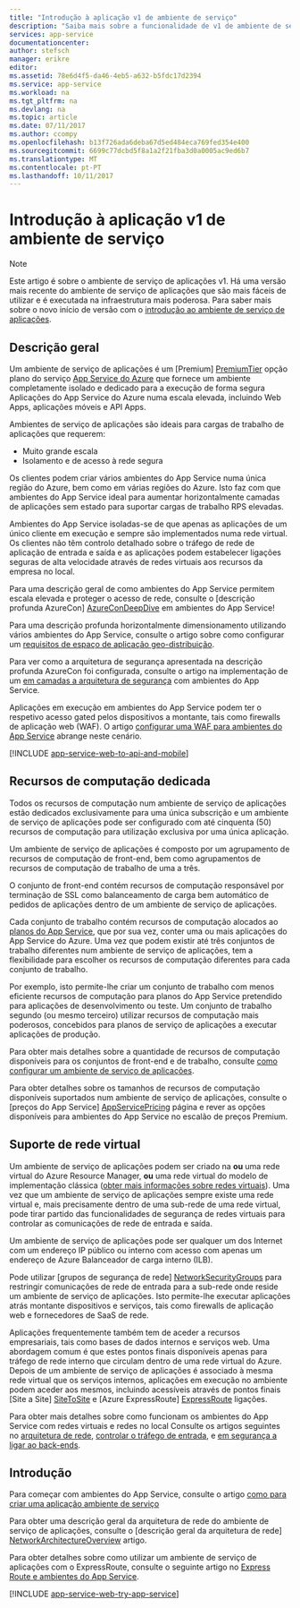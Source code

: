 ```yaml
---
title: "Introdução à aplicação v1 de ambiente de serviço"
description: "Saiba mais sobre a funcionalidade de v1 de ambiente de serviço de aplicações fornece unidades de escala segura, associados a VNet, dedicada para executar todas as suas aplicações."
services: app-service
documentationcenter: 
author: stefsch
manager: erikre
editor: 
ms.assetid: 78e6d4f5-da46-4eb5-a632-b5fdc17d2394
ms.service: app-service
ms.workload: na
ms.tgt_pltfrm: na
ms.devlang: na
ms.topic: article
ms.date: 07/11/2017
ms.author: ccompy
ms.openlocfilehash: b13f726ada6deba67d5ed484eca769fed354e400
ms.sourcegitcommit: 6699c77dcbd5f8a1a2f21fba3d0a0005ac9ed6b7
ms.translationtype: MT
ms.contentlocale: pt-PT
ms.lasthandoff: 10/11/2017
---
```

# <a name="introduction-to-app-service-environment-v1"></a>Introdução à aplicação v1 de ambiente de serviço

> [!NOTE]
> Este artigo é sobre o ambiente de serviço de aplicações v1.  Há uma versão mais recente do ambiente de serviço de aplicações que são mais fáceis de utilizar e é executada na infraestrutura mais poderosa. Para saber mais sobre o novo início de versão com o [introdução ao ambiente de serviço de aplicações](intro.md).
> 

## <a name="overview"></a>Descrição geral
Um ambiente de serviço de aplicações é um [Premium] [ PremiumTier] opção plano do serviço [App Service do Azure](../app-service-web-overview.md) que fornece um ambiente completamente isolado e dedicado para a execução de forma segura Aplicações do App Service do Azure numa escala elevada, incluindo Web Apps, aplicações móveis e API Apps.  

Ambientes de serviço de aplicações são ideais para cargas de trabalho de aplicações que requerem:

* Muito grande escala
* Isolamento e de acesso à rede segura

Os clientes podem criar vários ambientes do App Service numa única região do Azure, bem como em várias regiões do Azure.  Isto faz com que ambientes do App Service ideal para aumentar horizontalmente camadas de aplicações sem estado para suportar cargas de trabalho RPS elevadas.

Ambientes do App Service isoladas-se de que apenas as aplicações de um único cliente em execução e sempre são implementados numa rede virtual.  Os clientes não têm controlo detalhado sobre o tráfego de rede de aplicação de entrada e saída e as aplicações podem estabelecer ligações seguras de alta velocidade através de redes virtuais aos recursos da empresa no local.

Para uma descrição geral de como ambientes do App Service permitem escala elevada e proteger o acesso de rede, consulte o [descrição profunda AzureCon] [ AzureConDeepDive] em ambientes do App Service!

Para uma descrição profunda horizontalmente dimensionamento utilizando vários ambientes do App Service, consulte o artigo sobre como configurar um [requisitos de espaço de aplicação geo-distribuição][GeodistributedAppFootprint].

Para ver como a arquitetura de segurança apresentada na descrição profunda AzureCon foi configurada, consulte o artigo na implementação de um [em camadas a arquitetura de segurança](app-service-app-service-environment-layered-security.md) com ambientes do App Service.

Aplicações em execução em ambientes do App Service podem ter o respetivo acesso gated pelos dispositivos a montante, tais como firewalls de aplicação web (WAF).  O artigo [configurar uma WAF para ambientes do App Service](app-service-app-service-environment-web-application-firewall.md) abrange neste cenário. 

[!INCLUDE [app-service-web-to-api-and-mobile](../../../includes/app-service-web-to-api-and-mobile.md)]

## <a name="dedicated-compute-resources"></a>Recursos de computação dedicada
Todos os recursos de computação num ambiente de serviço de aplicações estão dedicados exclusivamente para uma única subscrição e um ambiente de serviço de aplicações pode ser configurado com até cinquenta (50) recursos de computação para utilização exclusiva por uma única aplicação.

Um ambiente de serviço de aplicações é composto por um agrupamento de recursos de computação de front-end, bem como agrupamentos de recursos de computação de trabalho de uma a três. 

O conjunto de front-end contém recursos de computação responsável por terminação de SSL como balanceamento de carga bem automático de pedidos de aplicações dentro de um ambiente de serviço de aplicações. 

Cada conjunto de trabalho contém recursos de computação alocados ao [planos do App Service][AppServicePlan], que por sua vez, conter uma ou mais aplicações do App Service do Azure.  Uma vez que podem existir até três conjuntos de trabalho diferentes num ambiente de serviço de aplicações, tem a flexibilidade para escolher os recursos de computação diferentes para cada conjunto de trabalho.  

Por exemplo, isto permite-lhe criar um conjunto de trabalho com menos eficiente recursos de computação para planos do App Service pretendido para aplicações de desenvolvimento ou teste.  Um conjunto de trabalho segundo (ou mesmo terceiro) utilizar recursos de computação mais poderosos, concebidos para planos de serviço de aplicações a executar aplicações de produção.

Para obter mais detalhes sobre a quantidade de recursos de computação disponíveis para os conjuntos de front-end e de trabalho, consulte [como configurar um ambiente de serviço de aplicações][HowToConfigureanAppServiceEnvironment].  

Para obter detalhes sobre os tamanhos de recursos de computação disponíveis suportados num ambiente de serviço de aplicações, consulte o [preços do App Service] [ AppServicePricing] página e rever as opções disponíveis para ambientes do App Service no escalão de preços Premium.

## <a name="virtual-network-support"></a>Suporte de rede virtual
Um ambiente de serviço de aplicações podem ser criado na **ou** uma rede virtual do Azure Resource Manager, **ou** uma rede virtual do modelo de implementação clássica ([obter mais informações sobre redes virtuais][MoreInfoOnVirtualNetworks]).  Uma vez que um ambiente de serviço de aplicações sempre existe uma rede virtual e, mais precisamente dentro de uma sub-rede de uma rede virtual, pode tirar partido das funcionalidades de segurança de redes virtuais para controlar as comunicações de rede de entrada e saída.  

Um ambiente de serviço de aplicações pode ser qualquer um dos Internet com um endereço IP público ou interno com acesso com apenas um endereço de Azure Balanceador de carga interno (ILB).

Pode utilizar [grupos de segurança de rede] [ NetworkSecurityGroups] para restringir comunicações de rede de entrada para a sub-rede onde reside um ambiente de serviço de aplicações.  Isto permite-lhe executar aplicações atrás montante dispositivos e serviços, tais como firewalls de aplicação web e fornecedores de SaaS de rede.

Aplicações frequentemente também tem de aceder a recursos empresariais, tais como bases de dados internos e serviços web.  Uma abordagem comum é que estes pontos finais disponíveis apenas para tráfego de rede interno que circulam dentro de uma rede virtual do Azure.  Depois de um ambiente de serviço de aplicações é associado à mesma rede virtual que os serviços internos, aplicações em execução no ambiente podem aceder aos mesmos, incluindo acessíveis através de pontos finais [Site a Site] [ SiteToSite] e [Azure ExpressRoute] [ ExpressRoute] ligações.

Para obter mais detalhes sobre como funcionam os ambientes do App Service com redes virtuais e redes no local Consulte os artigos seguintes no [arquitetura de rede][NetworkArchitectureOverview], [controlar o tráfego de entrada][ControllingInboundTraffic], e [em segurança a ligar ao back-ends][SecurelyConnectingToBackends]. 

## <a name="getting-started"></a>Introdução
Para começar com ambientes do App Service, consulte o artigo [como para criar uma aplicação ambiente de serviço][HowToCreateAnAppServiceEnvironment]

Para obter uma descrição geral da arquitetura de rede do ambiente de serviço de aplicações, consulte o [descrição geral da arquitetura de rede] [ NetworkArchitectureOverview] artigo.

Para obter detalhes sobre como utilizar um ambiente de serviço de aplicações com o ExpressRoute, consulte o seguinte artigo no [Express Route e ambientes do App Service][NetworkConfigDetailsForExpressRoute].

[!INCLUDE [app-service-web-try-app-service](../../../includes/app-service-web-try-app-service.md)]

<!-- LINKS -->
[PremiumTier]: http://azure.microsoft.com/pricing/details/app-service/
[MoreInfoOnVirtualNetworks]: https://azure.microsoft.com/documentation/articles/virtual-networks-faq/
[AppServicePlan]: ../azure-web-sites-web-hosting-plans-in-depth-overview.md
[HowToCreateAnAppServiceEnvironment]: app-service-web-how-to-create-an-app-service-environment.md
[LogicApps]: http://azure.microsoft.com/documentation/articles/app-service-logic-what-are-logic-apps/
[AzureConDeepDive]:  https://azure.microsoft.com/documentation/videos/azurecon-2015-deploying-highly-scalable-and-secure-web-and-mobile-apps/
[GeodistributedAppFootprint]:  app-service-app-service-environment-geo-distributed-scale.md
[NetworkSecurityGroups]: https://azure.microsoft.com/documentation/articles/virtual-networks-nsg/
[SiteToSite]: https://azure.microsoft.com/documentation/articles/vpn-gateway-site-to-site-create/
[ExpressRoute]: http://azure.microsoft.com/services/expressroute/
[HowToConfigureanAppServiceEnvironment]:  app-service-web-configure-an-app-service-environment.md
[ControllingInboundTraffic]:  app-service-app-service-environment-control-inbound-traffic.md
[SecurelyConnectingToBackends]:  app-service-app-service-environment-securely-connecting-to-backend-resources.md
[NetworkArchitectureOverview]:  app-service-app-service-environment-network-architecture-overview.md
[NetworkConfigDetailsForExpressRoute]:  app-service-app-service-environment-network-configuration-expressroute.md
[AppServicePricing]: http://azure.microsoft.com/pricing/details/app-service/ 

<!-- IMAGES -->


